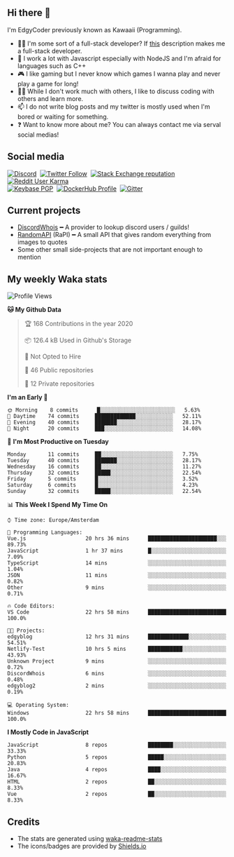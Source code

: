 ## Hi there 👋
I'm EdgyCoder previously known as Kawaaii (Programming).  
- 👨‍💻 I'm some sort of a full-stack developer? If [this](https://www.w3schools.com/whatis/whatis_fullstack.asp) description makes me a full-stack developer.
- 🌱 I work a lot with Javascript especially with NodeJS and I'm afraid for languages such as C++
- 🎮 I like gaming but I never know which games I wanna play and never play a game for long!
- 👯‍♀️ While I don't work much with others, I like to discuss coding with others and learn more.
- 📫 I do not write blog posts and my twitter is mostly used when I'm bored or waiting for something.
- ❓ Want to know more about me? You can always contact me via serval social medias!

## Social media
[![Discord](https://img.shields.io/discord/661411850856038431?label=Discord%20Guild&style=for-the-badge&logo=discord&logoColor=ffffff)](https://discord.gg/44yKPxm)
‎‎ [![Twitter Follow](https://img.shields.io/twitter/follow/edgycoder?color=%231DA1F2&label=Twitter&style=for-the-badge&logo=twitter&logoColor=ffffff)](https://twitter.com/EdgyCoder)
‎‎ [![Stack Exchange reputation](https://img.shields.io/stackexchange/stackoverflow/r/12418331?color=%23F48024&label=Stack%20overflow&style=for-the-badge&logo=stackoverflow&logoColor=ffffff)](https://stackoverflow.com/users/12418331/kawaaii)
‎‎ [![Reddit User Karma](https://img.shields.io/reddit/user-karma/combined/Kawaaii-Programming?label=Reddit&style=for-the-badge&logo=reddit&logoColor=ffffff)](https://www.reddit.com/user/Kawaaii-Programming)  
‎‎ [![Keybase PGP](https://img.shields.io/keybase/pgp/kawaaii?label=Keybase&logo=keybase&logoColor=ffffff&style=for-the-badge)](https://keybase.io/kawaaii)
‎‎ [![DockerHub Profile](https://img.shields.io/badge/DockerHub-kawaaii-informational?style=for-the-badge&logo=docker&logoColor=ffffff)](https://hub.docker.com/u/kawaaii)
‎‎ [![Gitter](https://img.shields.io/gitter/room/edgy-irrelevant/community?label=edgy-irrelevant&logo=gitter&logoColor=ffffff&style=for-the-badge)](https://gitter.im/edgy-irrelevant/community)

## Current projects
- [DiscordWhois](https://discordwhois.xyz) ━ A provider to lookup discord users / guilds!
- [RandomAPI](https://random.rest) (RaPI) ━ A small API that gives random everything from images to quotes
- Some other small side-projects that are not important enough to mention

## My weekly Waka stats
<!--START_SECTION:waka-->
![Profile Views](http://img.shields.io/badge/Profile%20Views-390-blue)

**🐱 My Github Data** 

> 🏆 168 Contributions in the year 2020
 > 
> 📦 126.4 kB Used in Github's Storage 
 > 
> 🚫 Not Opted to Hire
 > 
> 📜 46 Public repositories
 > 
> 🔑 12 Private repositories 

**I'm an Early 🐤** 

```text
🌞 Morning    8 commits      █░░░░░░░░░░░░░░░░░░░░░░░░   5.63% 
🌆 Daytime    74 commits     █████████████░░░░░░░░░░░░   52.11% 
🌃 Evening    40 commits     ███████░░░░░░░░░░░░░░░░░░   28.17% 
🌙 Night      20 commits     ███░░░░░░░░░░░░░░░░░░░░░░   14.08%

```
📅 **I'm Most Productive on Tuesday** 

```text
Monday       11 commits     ██░░░░░░░░░░░░░░░░░░░░░░░   7.75% 
Tuesday      40 commits     ███████░░░░░░░░░░░░░░░░░░   28.17% 
Wednesday    16 commits     ██░░░░░░░░░░░░░░░░░░░░░░░   11.27% 
Thursday     32 commits     █████░░░░░░░░░░░░░░░░░░░░   22.54% 
Friday       5 commits      █░░░░░░░░░░░░░░░░░░░░░░░░   3.52% 
Saturday     6 commits      █░░░░░░░░░░░░░░░░░░░░░░░░   4.23% 
Sunday       32 commits     █████░░░░░░░░░░░░░░░░░░░░   22.54%

```


📊 **This Week I Spend My Time On** 

```text
⌚︎ Time zone: Europe/Amsterdam

💬 Programming Languages: 
Vue.js                   20 hrs 36 mins      ██████████████████████░░░   89.73% 
JavaScript               1 hr 37 mins        █░░░░░░░░░░░░░░░░░░░░░░░░   7.09% 
TypeScript               14 mins             ░░░░░░░░░░░░░░░░░░░░░░░░░   1.04% 
JSON                     11 mins             ░░░░░░░░░░░░░░░░░░░░░░░░░   0.82% 
Other                    9 mins              ░░░░░░░░░░░░░░░░░░░░░░░░░   0.71%

🔥 Code Editors: 
VS Code                  22 hrs 58 mins      █████████████████████████   100.0%

🐱‍💻 Projects: 
edgyblog                 12 hrs 31 mins      █████████████░░░░░░░░░░░░   54.51% 
Netlify-Test             10 hrs 5 mins       ███████████░░░░░░░░░░░░░░   43.93% 
Unknown Project          9 mins              ░░░░░░░░░░░░░░░░░░░░░░░░░   0.72% 
DiscordWhois             6 mins              ░░░░░░░░░░░░░░░░░░░░░░░░░   0.48% 
edgyblog2                2 mins              ░░░░░░░░░░░░░░░░░░░░░░░░░   0.19%

💻 Operating System: 
Windows                  22 hrs 58 mins      █████████████████████████   100.0%

```

**I Mostly Code in JavaScript** 

```text
JavaScript               8 repos             ████████░░░░░░░░░░░░░░░░░   33.33% 
Python                   5 repos             █████░░░░░░░░░░░░░░░░░░░░   20.83% 
Java                     4 repos             ████░░░░░░░░░░░░░░░░░░░░░   16.67% 
HTML                     2 repos             ██░░░░░░░░░░░░░░░░░░░░░░░   8.33% 
Vue                      2 repos             ██░░░░░░░░░░░░░░░░░░░░░░░   8.33%

```



<!--END_SECTION:waka-->

## Credits
- The stats are generated using [waka-readme-stats](https://github.com/anmol098/waka-readme-stats)
- The icons/badges are provided by [Shields.io](https://shields.io/)
